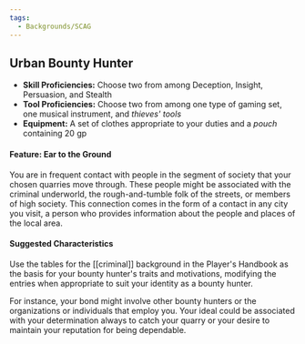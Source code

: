```yaml
---
tags:
  - Backgrounds/SCAG
---
```

## Urban Bounty Hunter

- **Skill Proficiencies:** Choose two from among Deception, Insight, Persuasion, and Stealth
- **Tool Proficiencies:** Choose two from among one type of gaming set, one musical instrument, and *thieves' tools*
- **Equipment:** A set of clothes appropriate to your duties and a *pouch* containing 20 gp

#### Feature: Ear to the Ground

You are in frequent contact with people in the segment of society that your chosen quarries move through. These people might be associated with the criminal underworld, the rough-and-tumble folk of the streets, or members of high society. This connection comes in the form of a contact in any city you visit, a person who provides information about the people and places of the local area.

#### Suggested Characteristics

Use the tables for the [[criminal]] background in the Player's Handbook as the basis for your bounty hunter's traits and motivations, modifying the entries when appropriate to suit your identity as a bounty hunter.

For instance, your bond might involve other bounty hunters or the organizations or individuals that employ you. Your ideal could be associated with your determination always to catch your quarry or your desire to maintain your reputation for being dependable.